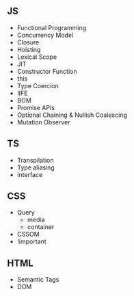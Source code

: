 ## JS
- Functional Programming
- Concurrency Model
- Closure
- Hoisting
- Lexical Scope
- JIT
- Constructor Function
- this
- Type Coercion
- IIFE
- BOM
- Promise APIs
- Optional Chaining & Nullish Coalescing
- Mutation Observer

## TS
- Transpilation
- Type aliasing
- interface

## CSS
- Query
    - media
    - container
- CSSOM
- !important

## HTML
- Semantic Tags
- DOM